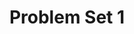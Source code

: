 ---
style: style1
# image_path: /images/Teaching/em.svg.jpeg
path: generic.html 
link_path: /electrodynamics/em.html
title: Problem Set 1
caption: Teaching Assistant &#58; Problem Sets and Midterm Solutions 
---